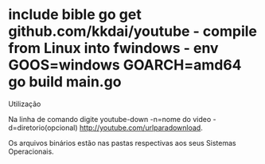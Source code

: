 # include bible go get github.com/kkdai/youtube - compile from Linux into  fwindows - env GOOS=windows GOARCH=amd64 go build main.go

Utilização



Na linha de comando digite youtube-down -n=nome do video -d=diretorio(opcional) http://youtube.com/urlparadownload.

Os arquivos binários estão nas pastas respectivas aos seus Sistemas Operacionais.